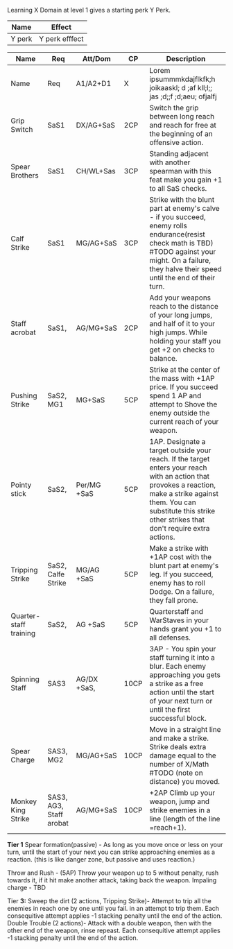 
Learning X Domain at level 1 gives a starting perk Y Perk.

| **Name** | **Effect**     |
| -------- | -------------- |
| Y perk   | Y perk efffect |

| **Name**               | **Req**                 | Att/Dom     | **CP** | **Description**                                                                                                                                                                                                                 |
| ---------------------- | ----------------------- | ----------- | ------ | ------------------------------------------------------------------------------------------------------------------------------------------------------------------------------------------------------------------------------- |
| Name                   | Req                     | A1/A2+D1    | X      | Lorem ipsummmkdajflkfk;h joikaaskl; d ;af kll;l;;  jas ;d;;f ;d;aeu; ofjalfj                                                                                                                                                    |
| Grip Switch            | SaS1                    | DX/AG+SaS   | 2CP    | Switch the grip between long reach and reach for free at the beginning of an offensive action.                                                                                                                                  |
| Spear Brothers         | SaS1                    | CH/WL+Sas   | 3CP    | Standing adjacent with another spearman with this feat make you gain +1 to all SaS checks.                                                                                                                                      |
| Calf Strike            | SaS1                    | MG/AG+SaS   | 3CP    | Strike with the blunt part at enemy's calve - if you succeed, enemy rolls endurance(resist check math is TBD) #TODO against your might. On a failure, they halve their speed until the end of their turn.                       |
| Staff acrobat          | SaS1,                   | AG/MG+SaS   | 2CP    | Add your weapons reach to the distance of your long jumps, and half of it to your high jumps. While holding your staff you get +2 on checks to balance.                                                                         |
| Pushing Strike         | SaS2, MG1               | MG+SaS      | 5CP    | Strike at the center of the mass with +1AP price. If you succeed spend 1 AP and attempt to Shove the enemy outside the current reach of your weapon.                                                                            |
| Pointy stick           | SaS2,                   | Per/MG +SaS | 5CP    | 1AP. Designate a target outside your reach. If the target enters your reach with an action that provokes a reaction, make a strike against them. You can substitute this strike other strikes that don't require extra actions. |
| Tripping Strike        | SaS2, Calfe Strike      | MG/AG +SaS  | 5CP    | Make a strike with +1AP cost with the blunt part at enemy's leg. If you succeed, enemy has to roll Dodge. On a failure, they fall prone.                                                                                        |
| Quarter-staff training | SaS2,                   | AG +SaS     | 5CP    | Quarterstaff and WarStaves in your hands grant you +1 to all defenses.                                                                                                                                                          |
| Spinning Staff         | SAS3                    | AG/DX +SaS, | 10CP   | 3AP - You spin your staff turning it into a blur. Each enemy approaching you gets a strike as a free action until the start of your next turn or until the first successful block.                                              |
| Spear Charge           | SAS3, MG2               | MG/AG+SaS   | 10CP   | Move in a straight line and make a strike. Strike deals extra damage equal to the number of X/Math #TODO (note on distance) you moved.                                                                                          |
| Monkey King Strike     | SAS3, AG3, Staff arobat | AG/MG+SaS   | 10CP   | +2AP Climb up your weapon, jump and strike enemies in a line (length of the line =reach+1).                                                                                                                                     |


**Tier 1** 
Spear formation(passive) - As long as you move once or less on your turn, until the start of your next you can strike approaching enemies as a reaction. (this is like danger zone, but passive and uses reaction.) 

Throw and Rush - (5AP) Throw your weapon up to 5 without penalty, rush towards it, if it hit make another attack, taking back the weapon. 
Impaling charge - TBD

Tier **3:** 
Sweep the dirt (2 actions, Tripping Strike)- Attempt to trip all the enemies in reach one by one until you fail. in an attempt to trip them. Each consequitive attempt applies -1 stacking penalty until the end of the action. Double Trouble (2 actions)- Attack with a double weapon, then with the other end of the weapon, rinse repeast. Each consequitive attempt applies -1 stacking penalty until the end of the action.
